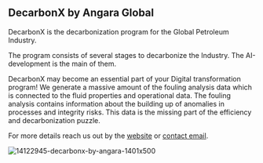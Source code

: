 ## DecarbonX by Angara Global

DecarbonX is the decarbonization program for the Global Petroleum Industry.

The program consists of several stages to decarbonize the Industry.
The AI-development is the main of them.

DecarbonX may become an essential part of your Digital transformation program!
We generate a massive amount of the fouling analysis data which is connected to the fluid properties and operational data.
The fouling analysis contains information about the building up of anomalies in processes and integrity risks.
This data is the missing part of the efficiency and decarbonization puzzle.

For more details reach us out by the [website](https://www.decarbonx.tech/) or [contact email](info@angaraglobal.com).

![14122945-decarbonx-by-angara-1401x500](https://github.com/DecarbonX-Angara-Global/.github/assets/68005192/2f06d345-5143-4bc3-836a-ea369c80ae66)

<!--

**Here are some ideas to get you started:**

DecarbonX is the decarbonization program for the Global Petroleum Industry.

The program consists of several stages to decarbonize the Industry.
The AI-development is the main of them.
DecarbonX may become an essential part of your Digital transformation program!
We generate a massive amount of the fouling analysis data which is connected to the fluid properties and operational data.
The fouling analysis contains information about the building up of anomalies in processes and integrity risks.
This data is the missing part of the efficiency and decarbonization puzzle.

For more details reach us out by the [website](https://www.decarbonx.tech/) or [contact email](info@angaraglobal.com).
🌈 Contribution guidelines - how can the community get involved?
👩‍💻 Useful resources - where can the community find your docs? Is there anything else the community should know?
🍿 Fun facts - what does your team eat for breakfast?
🧙 Remember, you can do mighty things with the power of [Markdown](https://docs.github.com/github/writing-on-github/getting-started-with-writing-and-formatting-on-github/basic-writing-and-formatting-syntax)
-->
